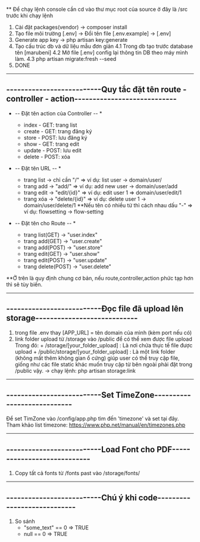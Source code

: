 ** Để chạy lệnh console cần cd vào thư mục root của source ở đây là /src trước khi chạy lệnh
1. Cài đặt packages(vendor)
	-> composer install
2. Tạo file môi trường [.env] 
	-> Đổi tên file [.env.example] -> [.env]
3. Generate app key
	-> php artisan key:generate
4. Tạo cấu trúc db và dữ liệu mẫu đơn giản
	4.1 Trong db tạo trước database tên [marubeni]
	4.2 Mở file [.env] config lại thông tin DB theo máy mình làm.
	4.3 php artisan migrate:fresh --seed
5. DONE

-------------------------------------------------------------------------------------------------
--------------------------Quy tắc đặt tên route - controller - action----------------------------
-------------------------------------------------------------------------------------------------

* -- Đặt tên action của Controller -- *
	+ index - GET: trang list
	+ create - GET: trang đăng ký
	+ store - POST: lưu đăng ký
	+ show - GET: trang edit
	+ update - POST: lưu edit
	+ delete - POST: xóa

* -- Đặt tên URL -- *
	+ trang list -> chỉ cần "/"
		=> ví dụ: list user -> domain/user/
	+ trang add -> "add/"
		=> ví dụ: add new user -> domain/user/add
	+ trang edit -> "edit/{id}"
		=> ví dụ: edit user 1 => domain/user/edit/1
	+ trang xóa -> "delete/{id}"
		=> ví dụ: delete user 1 -> domain/user/delete/1
	**Nếu tên có nhiều từ thì cách nhau dấu "-"
		=> ví dụ: flowsetting -> flow-setting

* -- Đặt tên cho Route -- *
	+ trang list(GET) -> "user.index"
	+ trang add(GET) -> "user.create"
	+ trang add(POST) -> "user.store"
	+ trang edit(GET) -> "user.show"
	+ trang edit(POST) -> "user.update"
	+ trang delete(POST) -> "user.delete"
	
**Ở trên là quy định chung cơ bản, nếu route,controller,action phức tạp hơn thì sẽ tùy biến.

-------------------------------------------------------------------------------------------------
--------------------------Đọc file đã upload lên storage----------------------------
-------------------------------------------------------------------------------------------------
1. trong file .env thay [APP_URL] = tên domain của mình (kèm port nếu có)
2. link folder upload từ /storage vào /public để có thể xem được file upload
	Trong đó:
		+ /storage/[your_folder_upload] : Là nơi chứa thực tế file được upload
		+ /public/storage/[your_folder_upload] : Là một link folder (không mất thêm không gian ổ cứng) giúp user có thể truy cập file, giống như các file static khác muốn truy cập từ bên ngoài phải đặt trong /public vậy.
	-> chạy lệnh: php artisan storage:link

-------------------------------------------------------------------------------------------------
--------------------------Set TimeZone----------------------------
-------------------------------------------------------------------------------------------------
Để set TimZone vào /config/app.php tìm đến 'timezone' và set tại đây.
Tham khảo list timezone: https://www.php.net/manual/en/timezones.php

-------------------------------------------------------------------------------------------------
--------------------------Load Font cho PDF----------------------------
-------------------------------------------------------------------------------------------------

1. Copy tất cả fonts từ /fonts past vào /storage/fonts/

<!-- php load_font.php 'notosans-bold' storage/fonts/NotoSans-Bold.ttf
php load_font.php 'notosans-bolditalic' storage/fonts/NotoSans-BoldItalic.ttf
php load_font.php 'notosans-italic' storage/fonts/NotoSans-Italic.ttf
php load_font.php 'notosans-regular' storage/fonts/NotoSans-Regular.ttf -->
-------------------------------------------------------------------------------------------------
--------------------------Chú ý khi code----------------------------
-------------------------------------------------------------------------------------------------

1. So sánh
	+ "some_text" == 0
		=> TRUE
	+ null == 0
		=> TRUE
